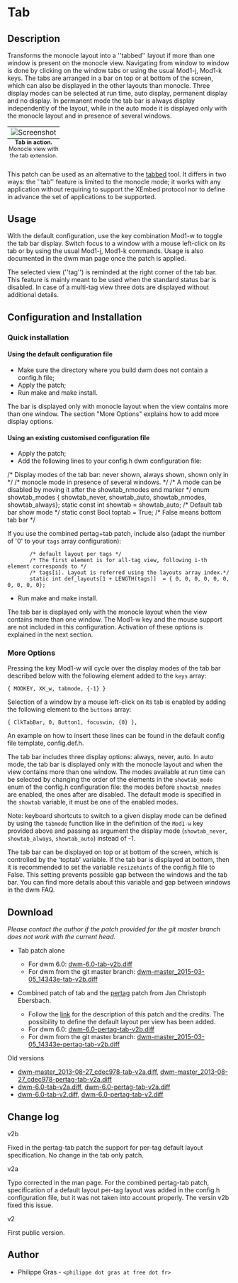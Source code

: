 Tab
===

Description
-----------

Transforms the monocle layout into a ''tabbed'' layout if more than one window
is present on the monocle view.  Navigating from window to window is done by
clicking on the window tabs or using the usual Mod1-j, Mod1-k keys. The tabs are
arranged in a bar on top or at bottom of the screen, which can also be displayed
in the other layouts than monocle.  Three display modes can be selected at run
time, auto display, permanent display and no display. In permanent mode the tab
bar is always display independently of the layout, while in the auto mode it is
displayed only with the monocle layout and in presence of several windows.

<center>
<table>
<caption align="bottom" style="font-size: 80%;"><b>Tab in action.</b> Monocle view with the tab extension.</caption>
<tr><td><img alt="Screenshot" src="http://philippe.gras.free.fr/img/tab-screenshot-1.png"></td></tr>
</table>
</center>

<!--![Screen shot](http://philippe.gras.free.fr/img/tab-screenshot-1.png "") -->

This patch can be used as an alternative to the
[tabbed](http://tools.suckless.org/tabbed/) tool. It differs in two ways: the
''tab'' feature is limited to the monocle mode; it works with any application
without requiring to support the XEmbed protocol nor to define in advance the
set of applications to be supported.

Usage
-----

With the default configuration, use the key combination Mod1-w to toggle the tab
bar display. Switch focus to a window with a mouse left-click on its tab or by
using the usual Mod1-j, Mod1-k commands. Usage is also documented in the dwm man
page once the patch is applied.

The selected view (''tag'') is reminded at the right corner of the tab bar. This
feature is mainly meant to be used when the standard status bar is disabled. In
case of a multi-tag view three dots are displayed without additional details.

Configuration and Installation
------------------------------

### Quick installation

#### Using the default configuration file

* Make sure the directory where you build dwm does not contain a config.h file;
* Apply the patch;
* Run make and make install.

The bar is displayed only with monocle layout when the view contains more than
one window. The section "More Options" explains how to add more display options.

#### Using an existing customised configuration file

<ul>
<li>Apply the patch;
<li>Add the following lines to your config.h dwm configuration file:
</ul>
	       /*   Display modes of the tab bar: never shown, always shown, shown only in  */
	       /*   monocle mode in presence of several windows.                            */
	       /*   A mode can be disabled by moving it after the showtab_nmodes end marker */
	       enum showtab_modes { showtab_never, showtab_auto, showtab_nmodes, showtab_always};
	       static const int showtab            = showtab_auto; /* Default tab bar show mode  */
	       static const Bool toptab            = True;         /* False means bottom tab bar */

If you use the combined pertag+tab patch, include also (adapt the number of '0' to your `tags` array configuration):

	       /* default layout per tags */
	       /* The first element is for all-tag view, following i-th element corresponds to */
	       /* tags[i]. Layout is referred using the layouts array index.*/
	       static int def_layouts[1 + LENGTH(tags)]  = { 0, 0, 0, 0, 0, 0, 0, 0, 0, 0};
<ul>
<li>Run make and make install.
</ul>

The tab bar is displayed only with the monocle layout when the view contains
more than one window. The Mod1-w key and the mouse support are not included in
this configuration. Activation of these options is explained in the next
section.

### More Options

Pressing the key Mod1-w will cycle over the display modes of the tab bar described below with
the following element added to the `keys` array:

	{ MODKEY, XK_w, tabmode, {-1} }

Selection of a window by a mouse left-click on its tab is enabled by adding the
following element to the `buttons` array:

	{ ClkTabBar, 0, Button1, focuswin, {0} },

An example on how to insert these lines can be found in the default config file
template, config.def.h.

The tab bar includes three display options: always, never, auto. In auto mode,
the tab bar is displayed only with the monocle layout and when the view contains
more than one window. The modes available at run time can be selected by
changing the order of the elements in the `showtab_mode` enum of the config.h
configuration file: the modes before `showtab_nmodes` are enabled, the ones
after are disabled. The default mode is specified in the `showtab` variable, it
must be one of the enabled modes.

Note: keyboard shortcuts to switch to a given display mode can be defined by
using the `tabmode` function like in the definition of the `Mod1-w`
key provided above and passing as argument the display mode
(`showtab_never`, `showtab_always`,
`showtab_auto`) instead of -1.

The tab bar can be displayed on top or at bottom of the screen, which is
controlled by the 'toptab' variable. If the tab bar is displayed at bottom, then
it is recommended to set the variable `resizehints` of the config.h file to
False. This setting prevents possible gap between the windows and the tab bar.
You can find more details about this variable and gap between windows in the
dwm FAQ.

Download
--------

<i>Please contact the author if the patch provided for the git master branch does not work with the current head.</i>

 * Tab patch alone
   * For dwm 6.0: [dwm-6.0-tab-v2b.diff](dwm-6.0-tab-v2b.diff)
   * For dwm from the git master branch: [dwm-master\_2015-03-05\_14343e-tab-v2b.diff](dwm-master\_2015-03-05\_14343e-tab-v2b.diff)

 * Combined patch of tab and the [pertag](pertag) patch from Jan Christoph Ebersbach. 
   * Follow the [link](pertag) for the description of this patch and the credits. The possibility to define the default layout per view has been added.
   * For dwm 6.0: [dwm-6.0-pertag-tab-v2b.diff](dwm-6.0-pertag-tab-v2b.diff)
   * For dwm from the git master branch: [dwm-master\_2015-03-05\_14343e-pertag-tab-v2b.diff](dwm-master\_2015-03-05\_14343e-pertag-tab-v2b.diff)

Old versions

 * [dwm-master\_2013-08-27\_cdec978-tab-v2a.diff](historical/dwm-master_2013-08-27_cdec978-tab-v2a.diff),  [dwm-master\_2013-08-27\_cdec978-pertag-tab-v2a.diff](historical/dwm-master_2013-08-27_cdec978-pertag-tab-v2a.diff)
 * [dwm-6.0-tab-v2a.diff](historical/dwm-6.0-tab-v2a.diff), [dwm-6.0-pertag-tab-v2a.diff](historical/dwm-6.0-pertag-tab-v2a.diff)
 * [dwm-6.0-tab-v2.diff](historical/dwm-6.0-tab-v2.diff), [dwm-6.0-pertag-tab-v2.diff](historical/dwm-6.0-pertag-tab-v2.diff)


Change log
----------

<dl>
 <dt>v2b </dt><dl>Fixed in the pertag-tab patch the support for per-tag default layout specification. No change in the tab only patch.</dl>
 <dt>v2a </dt><dl>Typo corrected in the man page. For the combined pertag-tab patch, specification of a default layout per-tag layout was added in the config.h configuration file, but it was not taken into account properly. The versin v2b fixed this issue.</dl>
 <dt>v2  </dt><dl>First public version.</dl>
</dl>

Author
------
 * Philippe Gras - `<philippe dot gras at free dot fr>`

